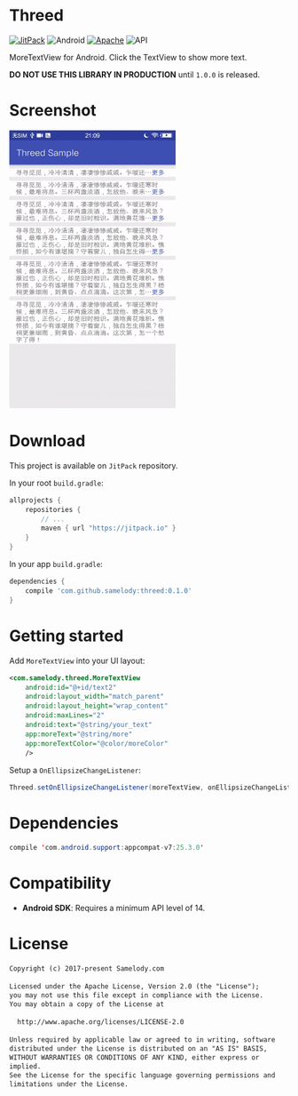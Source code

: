 # Threed

[![JitPack](https://jitpack.io/v/samelody/threed.svg)](https://jitpack.io/#samelody/threed)
![Android](https://img.shields.io/badge/platform-Android-brightgreen.svg)
[![Apache](https://img.shields.io/hexpm/l/plug.svg)](LICENSE)
![API](https://img.shields.io/badge/API-14%2B-brightgreen.svg)

MoreTextView for Android. Click the TextView to show more text.

**DO NOT USE THIS LIBRARY IN PRODUCTION** until `1.0.0` is released.

# Screenshot

<img src="./art/sample.gif" style="width:300px;height:500px;" />

# Download

This project is available on `JitPack` repository.

In your root `build.gradle`:

```gradle
allprojects {
    repositories {
        // ...
        maven { url "https://jitpack.io" }
    }
}
```

In your app `build.gradle`:

```gradle
dependencies {
    compile 'com.github.samelody:threed:0.1.0'
}
```

# Getting started

Add `MoreTextView` into your UI layout:

```xml
<com.samelody.threed.MoreTextView
    android:id="@+id/text2"
    android:layout_width="match_parent"
    android:layout_height="wrap_content"
    android:maxLines="2"
    android:text="@string/your_text"
    app:moreText="@string/more"
    app:moreTextColor="@color/moreColor"
    />
```

Setup a `OnEllipsizeChangeListener`:

```java
Threed.setOnEllipsizeChangeListener(moreTextView, onEllipsizeChangeListener);
```

# Dependencies

```java
compile 'com.android.support:appcompat-v7:25.3.0'
```

# Compatibility

- **Android SDK**: Requires a minimum API level of 14.

# License

    Copyright (c) 2017-present Samelody.com

    Licensed under the Apache License, Version 2.0 (the "License");
    you may not use this file except in compliance with the License.
    You may obtain a copy of the License at

      http://www.apache.org/licenses/LICENSE-2.0

    Unless required by applicable law or agreed to in writing, software
    distributed under the License is distributed on an "AS IS" BASIS,
    WITHOUT WARRANTIES OR CONDITIONS OF ANY KIND, either express or implied.
    See the License for the specific language governing permissions and
    limitations under the License.